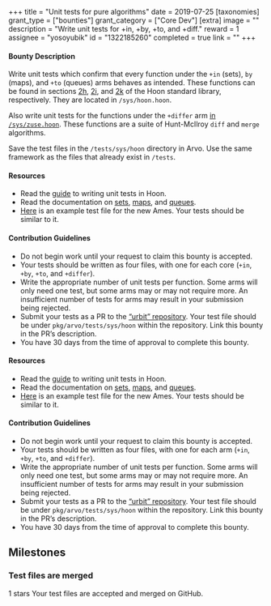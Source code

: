 +++
title = "Unit tests for pure algorithms"
date = 2019-07-25
[taxonomies]
grant_type = ["bounties"]
grant_category = ["Core Dev"]
[extra]
image = ""
description = "Write unit tests for +in, +by, +to, and +diff."
reward = 1
assignee = "yosoyubik"
id = "1322185260"
completed = true
link = ""
+++

#### Bounty Description

Write unit tests which confirm that every function under the `+in` (sets), `by` (maps), and `+to` (queues) arms behaves as intended. These functions can be found in sections [2h](https://github.com/urbit/urbit/blob/0b0766b32b82a294b81f8f405548eb9f16d8c318/pkg/arvo/sys/hoon.hoon#L1142-L1368), [2i](https://github.com/urbit/urbit/blob/0b0766b32b82a294b81f8f405548eb9f16d8c318/pkg/arvo/sys/hoon.hoon#L1370-L1679), and [2k](https://github.com/urbit/urbit/blob/0b0766b32b82a294b81f8f405548eb9f16d8c318/pkg/arvo/sys/hoon.hoon#L1734-L1813) of the Hoon standard library, respectively. They are located in `/sys/hoon.hoon`.

Also write unit tests for the functions under the `+differ` arm [in `/sys/zuse.hoon`](https://github.com/urbit/urbit/blob/master/pkg/arvo/sys/zuse.hoon#L6117-L6271). These functions are a suite of Hunt-McIlroy `diff` and `merge` algorithms.

Save the test files in the `/tests/sys/hoon` directory in Arvo. Use the same framework as the files that already exist in `/tests`.

#### Resources

* Read the [guide](https://github.com/urbit/urbit/blob/master/pkg/arvo/TESTING.udon) to writing unit tests in Hoon.
* Read the documentation on [sets](https://urbit.org/docs/reference/library/2h/), [maps](https://urbit.org/docs/reference/library/2i/), and [queues](https://urbit.org/docs/reference/library/2k/).
* [Here](https://github.com/urbit/urbit/blob/alef2/pkg/arvo/tests/sys/zuse/ordered-map.hoon) is an example test file for the new Ames. Your tests should be similar to it.

#### Contribution Guidelines

* Do not begin work until your request to claim this bounty is accepted.
* Your tests should be written as four files, with one for each core  (`+in`, `+by`, `+to`, and `+differ`).
* Write the appropriate number of unit tests per function. Some arms will only need one test, but some arms may or may not require more. An insufficient number of tests for arms may result in your submission being rejected.
* Submit your tests as a PR to the [“urbit” repository](https://github.com/urbit/urbit). Your test file should be under `pkg/arvo/tests/sys/hoon` within the repository. Link this bounty in the PR’s description.
* You have 30 days from the time of approval to complete this bounty. 

#### Resources

* Read the [guide](https://github.com/urbit/urbit/blob/master/pkg/arvo/TESTING.udon) to writing unit tests in Hoon.
* Read the documentation on [sets](https://urbit.org/docs/reference/library/2h/), [maps](https://urbit.org/docs/reference/library/2i/), and [queues](https://urbit.org/docs/reference/library/2k/).
* [Here](https://github.com/urbit/urbit/blob/alef2/pkg/arvo/tests/sys/zuse/ordered-map.hoon) is an example test file for the new Ames. Your tests should be similar to it.

#### Contribution Guidelines

* Do not begin work until your request to claim this bounty is accepted.
* Your tests should be written as four files, with one for each arm (`+in`, `+by`, `+to`, and `+differ`).
* Write the appropriate number of unit tests per function. Some arms will only need one test, but some arms may or may not require more. An insufficient number of tests for arms may result in your submission being rejected.
* Submit your tests as a PR to the [“urbit” repository](https://github.com/urbit/urbit). Your test file should be under `pkg/arvo/tests/sys/hoon` within the repository. Link this bounty in the PR’s description.
* You have 30 days from the time of approval to complete this bounty. 


## Milestones


### Test files are merged
1 stars
Your test files are accepted and merged on GitHub.

    
